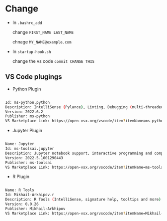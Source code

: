 # Change

- In `.bashrc_add`

    change `FIRST_NAME LAST_NAME`

    chnage `MY_NAME@example.com`

- In `startup-hook.sh`

    change the vs code `commit CHANGE THIS`

## VS Code plugings

- Python Plugin

```bash

Id: ms-python.python
Description: IntelliSense (Pylance), Linting, Debugging (multi-threaded, remote), Jupyter Notebooks, code formatting, refactoring, unit tests, and more.
Version: 2022.6.2
Publisher: ms-python
VS Marketplace Link: https://open-vsx.org/vscode/item?itemName=ms-python.python
```

- Jupyter Plugin

```bash

Name: Jupyter
Id: ms-toolsai.jupyter
Description: Jupyter notebook support, interactive programming and computing that supports Intellisense, debugging and more.
Version: 2022.5.1001290443
Publisher: ms-toolsai
VS Marketplace Link: https://open-vsx.org/vscode/item?itemName=ms-toolsai.jupyter

```
- R Plugin

```bash

Name: R Tools
Id: Mikhail-Arkhipov.r
Description: R Tools (IntelliSense, signature help, tooltips and more)
Version: 0.0.26
Publisher: Mikhail-Arkhipov
VS Marketplace Link: https://open-vsx.org/vscode/item?itemName=Mikhail-Arkhipov.r

```